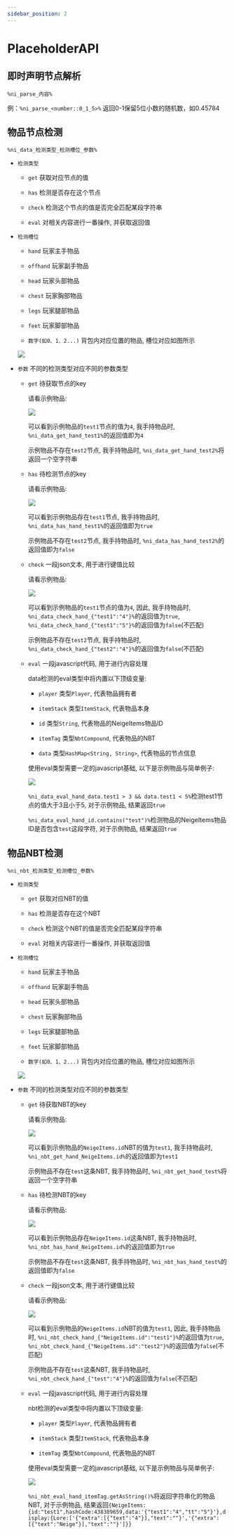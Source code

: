 ```yaml
---
sidebar_position: 2
---
```


# PlaceholderAPI

## 即时声明节点解析

`%ni_parse_内容%`

例：`%ni_parse_<number::0_1_5>%` 返回0-1保留5位小数的随机数，如0.45784

## 物品节点检测

`%ni_data_检测类型_检测槽位_参数%`

* `检测类型`

    * `get` 获取对应节点的值

    * `has` 检测是否存在这个节点

    * `check` 检测这个节点的值是否完全匹配某段字符串

    * `eval` 对相关内容进行一番操作, 并获取返回值

* `检测槽位`

    * `hand` 玩家主手物品

    * `offhand` 玩家副手物品

    * `head` 玩家头部物品

    * `chest` 玩家胸部物品

    * `legs` 玩家腿部物品

    * `feet` 玩家脚部物品

    * `数字(如0、1、2...)` 背包内对应位置的物品, 槽位对应如图所示

    ![](_images/玩家背包槽位图.png)

* `参数` 不同的检测类型对应不同的参数类型

    * `get` 待获取节点的key

        请看示例物品:

        ![](_images/示例物品.png)

        可以看到示例物品的`test1`节点的值为`4`, 我手持物品时, `%ni_data_get_hand_test1%`的返回值即为`4`

        示例物品不存在`test2`节点, 我手持物品时, `%ni_data_get_hand_test2%`将返回一个空字符串

    * `has` 待检测节点的key

        请看示例物品:

        ![](_images/示例物品.png)

        可以看到示例物品存在`test1`节点, 我手持物品时, `%ni_data_has_hand_test1%`的返回值即为`true`

        示例物品不存在`test2`节点, 我手持物品时, `%ni_data_has_hand_test2%`的返回值即为`false`

    * `check` 一段json文本, 用于进行键值比较

        请看示例物品:

        ![](_images/示例物品.png)

        可以看到示例物品的`test1`节点的值为`4`, 因此, 我手持物品时, `%ni_data_check_hand_{"test1":"4"}%`的返回值为`true`, `%ni_data_check_hand_{"test1":"5"}%`的返回值为`false`(不匹配)

        示例物品不存在`test2`节点, 我手持物品时, `%ni_data_check_hand_{"test2":"4"}%`的返回值为`false`(不匹配)

    * `eval` 一段javascript代码, 用于进行内容处理

        data检测的eval类型中将内置以下顶级变量:

        * `player` 类型`Player`, 代表物品拥有者

        * `itemStack` 类型`ItemStack`, 代表物品本身

        * `id` 类型`String`, 代表物品的NeigeItems物品ID

        * `itemTag` 类型`NbtCompound`, 代表物品的NBT

        * `data` 类型`HashMap<String, String>`, 代表物品的节点信息

        使用eval类型需要一定的javascript基础, 以下是示例物品与简单例子:

        ![](_images/示例物品.png)

        `%ni_data_eval_hand_data.test1 > 3 && data.test1 < 5%`检测test1节点的值大于3且小于5, 对于示例物品, 结果返回`true`

        `%ni_data_eval_hand_id.contains("test")%`检测物品的NeigeItems物品ID是否包含`test`这段字符, 对于示例物品, 结果返回`true`

## 物品NBT检测

`%ni_nbt_检测类型_检测槽位_参数%`

* `检测类型`

    * `get` 获取对应NBT的值

    * `has` 检测是否存在这个NBT

    * `check` 检测这个NBT的值是否完全匹配某段字符串

    * `eval` 对相关内容进行一番操作, 并获取返回值

* `检测槽位`

    * `hand` 玩家主手物品

    * `offhand` 玩家副手物品

    * `head` 玩家头部物品

    * `chest` 玩家胸部物品

    * `legs` 玩家腿部物品

    * `feet` 玩家脚部物品

    * `数字(如0、1、2...)` 背包内对应位置的物品, 槽位对应如图所示

    ![](_images/玩家背包槽位图.png)

* `参数` 不同的检测类型对应不同的参数类型

    * `get` 待获取NBT的key

        请看示例物品:

        ![](_images/示例物品.png)

        可以看到示例物品的`NeigeItems.id`NBT的值为`test1`, 我手持物品时, `%ni_nbt_get_hand_NeigeItems.id%`的返回值即为`test1`

        示例物品不存在`test`这条NBT, 我手持物品时, `%ni_nbt_get_hand_test%`将返回一个空字符串

    * `has` 待检测NBT的key

        请看示例物品:

        ![](_images/示例物品.png)

        可以看到示例物品存在`NeigeItems.id`这条NBT, 我手持物品时, `%ni_nbt_has_hand_NeigeItems.id%`的返回值即为`true`

        示例物品不存在`test`这条NBT, 我手持物品时, `%ni_nbt_has_hand_test%`的返回值即为`false`

    * `check` 一段json文本, 用于进行键值比较

        请看示例物品:

        ![](_images/示例物品.png)

        可以看到示例物品的`NeigeItems.id`NBT的值为`test1`, 因此, 我手持物品时, `%ni_nbt_check_hand_{"NeigeItems.id":"test1"}%`的返回值为`true`, `%ni_nbt_check_hand_{"NeigeItems.id":"test2"}%`的返回值为`false`(不匹配)

        示例物品不存在`test`这条NBT, 我手持物品时, `%ni_nbt_check_hand_{"test":"4"}%`的返回值为`false`(不匹配)

    * `eval` 一段javascript代码, 用于进行内容处理

        nbt检测的eval类型中将内置以下顶级变量:

        * `player` 类型`Player`, 代表物品拥有者

        * `itemStack` 类型`ItemStack`, 代表物品本身

        * `itemTag` 类型`NbtCompound`, 代表物品的NBT

        使用eval类型需要一定的javascript基础, 以下是示例物品与简单例子:

        ![](_images/示例物品.png)

        `%ni_nbt_eval_hand_itemTag.getAsString()%`将返回字符串化的物品NBT, 对于示例物品, 结果返回`{NeigeItems:{id:"test1",hashCode:438309659,data:'{"test1":"4","tt":"5"}'},display:{Lore:['{"extra":[{"text":"4"}],"text":""}','{"extra":[{"text":"Neige"}],"text":""}']}}`

